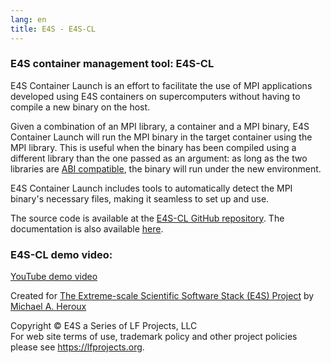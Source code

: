 ```yaml
---
lang: en
title: E4S - E4S-CL
---
```


### E4S container management tool: E4S-CL

E4S Container Launch is an effort to facilitate the use of MPI
applications developed using E4S containers on supercomputers without
having to compile a new binary on the host.

Given a combination of an MPI library, a container and a MPI binary, E4S
Container Launch will run the MPI binary in the target container using
the MPI library. This is useful when the binary has been compiled using
a different library than the one passed as an argument: as long as the
two libraries are [ABI compatible](https://www.mpich.org/abi/), the
binary will run under the new environment.

E4S Container Launch includes tools to automatically detect the MPI
binary\'s necessary files, making it seamless to set up and use.

The source code is available at the [E4S-CL GitHub
repository](https://github.com/E4S-Project/e4s-cl). The documentation is
also available [here](https://e4s-cl.readthedocs.io/en/latest/).

### E4S-CL demo video:

[YouTube demo video](https://www.youtube.com/embed/6eZflZpHldk)

Created for [The Extreme-scale Scientific Software Stack (E4S)
Project](https://e4s-project.github.io) by [Michael A.
Heroux](https://maherou.github.io/)

Copyright © E4S a Series of LF Projects, LLC\
For web site terms of use, trademark policy and other project policies
please see <https://lfprojects.org>.
